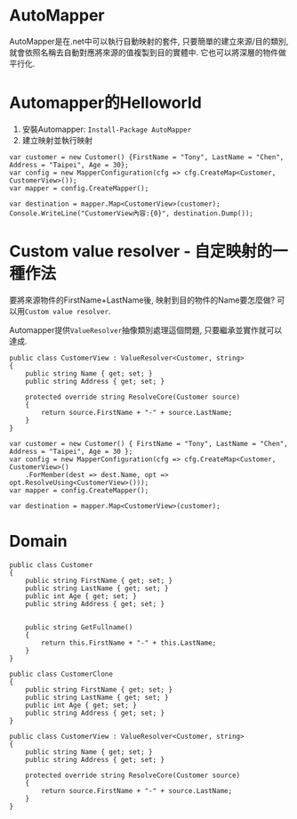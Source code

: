AutoMapper
===

AutoMapper是在.net中可以執行自動映射的套件, 只要簡單的建立來源/目的類別, 就會依照名稱去自動對應將來源的值複製到目的實體中.
它也可以將深層的物件做平行化.


# Automapper的Helloworld
1. 安裝Automapper: `Install-Package AutoMapper`
2. 建立映射並執行映射

```
var customer = new Customer() {FirstName = "Tony", LastName = "Chen", Address = "Taipei", Age = 30};
var config = new MapperConfiguration(cfg => cfg.CreateMap<Customer, CustomerView>());
var mapper = config.CreateMapper();

var destination = mapper.Map<CustomerView>(customer);
Console.WriteLine("CustomerView內容:{0}", destination.Dump());
```

# Custom value resolver - 自定映射的一種作法
要將來源物件的FirstName+LastName後, 映射到目的物件的Name要怎麼做? 可以用`Custom value resolver`.

Automapper提供`ValueResolver`抽像類別處理這個問題, 只要繼承並實作就可以達成.

```
public class CustomerView : ValueResolver<Customer, string>
{
    public string Name { get; set; }
    public string Address { get; set; }

    protected override string ResolveCore(Customer source)
    {
        return source.FirstName + "-" + source.LastName;
    }
}

var customer = new Customer() { FirstName = "Tony", LastName = "Chen", Address = "Taipei", Age = 30 };
var config = new MapperConfiguration(cfg => cfg.CreateMap<Customer, CustomerView>()
    .ForMember(dest => dest.Name, opt => opt.ResolveUsing<CustomerView>()));
var mapper = config.CreateMapper();

var destination = mapper.Map<CustomerView>(customer);
```

# Domain
```
public class Customer
{
    public string FirstName { get; set; }
    public string LastName { get; set; }
    public int Age { get; set; }
    public string Address { get; set; }


    public string GetFullname()
    {
        return this.FirstName + "-" + this.LastName;
    }
}

public class CustomerClone
{
    public string FirstName { get; set; }
    public string LastName { get; set; }
    public int Age { get; set; }
    public string Address { get; set; }
}

public class CustomerView : ValueResolver<Customer, string>
{
    public string Name { get; set; }
    public string Address { get; set; }

    protected override string ResolveCore(Customer source)
    {
        return source.FirstName + "-" + source.LastName;
    }
}
```
